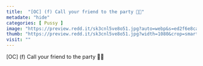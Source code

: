 ```yaml
---
title:  "[OC] (f) Call your friend to the party 🥰💦"
metadate: "hide"
categories: [ Pussy ]
image: "https://preview.redd.it/sk3cnl5ve8o51.jpg?auto=webp&s=ed2f6e8ca3e67d618685a6d3d2fed3eca796a686"
thumb: "https://preview.redd.it/sk3cnl5ve8o51.jpg?width=1080&crop=smart&auto=webp&s=a31a81fec6830a742b22426f5e9ef0e7fec3ced2"
visit: ""
---
```

[OC] (f) Call your friend to the party 🥰💦

